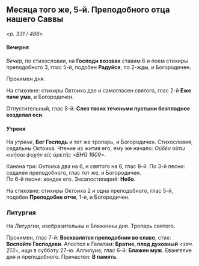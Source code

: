 
## Месяца того же, 5-й. Преподобного отца нашего Саввы  

<*p. 331 / 486*>

#### Вечерня

*Вечер*, по стихословии, на **Господи воззвах** ставим 6 и поем стихиры преподобного 3, 
глас 5-й, подобен **Радуйся**, по 2-жды, и Богородичен.  

Прокимен дня. 

На стиховне: стихиры Октоиха две и самогласен святого, глас 2-й **Еже паче ума**, и Богородичен.

Отпустительный, глас 8-й: **Слез твоих теченьми пустыни безплодное возделал еси**. 

#### Утреня

На *утрене*, **Бог Господь** и тот же тропарь, и Богородичен. Стихословия, седальны Октоиха. 
Чтение из жития его, ему же начало: *Οὐδὲν οὕτω κινῆσαι ψυχὴν εἰς ἀρετῆς* <*BHG 1609*>. 

Канона три: Октоиха два на 6, и святого на 6, глас 8-й. 
По 3-й песни: седален преподобного, глас тот же, и Богородичен.  
По 6-й песни: кондак его. 
Эксапостиларий: **Небо**. 

На стиховне: стихиры Октоиха 2 и одна преподобного, глас 5-й, подобен **Преподобне отче**, 1-я, 
и Богородичен.  

### Литургия 

На *Литургии*, изобразительны и Блаженны дня. Тропарь святого. 

Прокимен, глас 7-й: **Восхвалятся преподобнии во славе**, стих: **Воспойте Господеви**. 
Апостол к Галатам: **Братие, плод духовный** <*зач. 213*>, ищи в субботу 27-ю. 
Аллилуиа, глас 6-й: **Блажен муж**. 
Евангелие дня и преподобного. 
Причастен: **В память**. 
